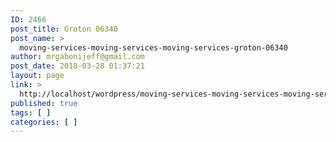 ```yaml
---
ID: 2466
post_title: Groton 06340
post_name: >
  moving-services-moving-services-moving-services-groton-06340
author: mrgabonijeff@gmail.com
post_date: 2018-03-28 01:37:21
layout: page
link: >
  http://localhost/wordpress/moving-services-moving-services-moving-services-groton-06340/
published: true
tags: [ ]
categories: [ ]
---
```

